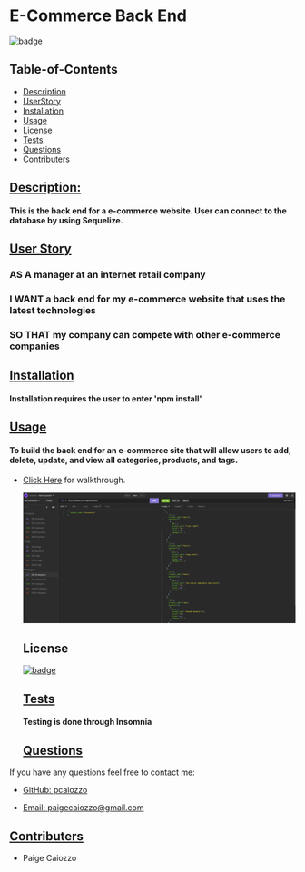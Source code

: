 # E-Commerce Back End

  ![badge](https://img.shields.io/badge/license-mit-blue)

## Table-of-Contents

  * [Description](#description)
  * [UserStory](#user-story)
  * [Installation](#installation)
  * [Usage](#usage)
  * [License](#license)
  * [Tests](#tests)
  * [Questions](#questions)
  * [Contributers](#contributers)
  

  ## [Description:](#table-of-contents)


  #### This is the back end for a e-commerce website. User can connect to the database by using Sequelize.

  ## [User Story](#user-story)

  ### AS A manager at an internet retail company
  ### I WANT a back end for my e-commerce website that uses the latest technologies
  ### SO THAT my company can compete with other e-commerce companies

  ## [Installation](#table-of-contents)


  #### Installation requires the user to enter 'npm install'


  ## [Usage](#table-of-contents)


  #### To build the back end for an e-commerce site that will allow users to add, delete, update, and view all categories, products, and tags.

* [Click Here](https://drive.google.com/file/d/1kaMRiSyj0-vg9JRK7YU1uI4qJgHFTcSE/view) for walkthrough.


  ![Example Image](./images/Screenshot%202022-07-04%20002941.png)


  
  ## License
    
  [![badge](https://img.shields.io/badge/license-mit-blue)](http://choosealicense.com/licenses/mit/)
    


  ## [Tests](#table-of-contents)


  #### Testing is done through Insomnia


  ## [Questions](#table-of-contents)


If you have any questions feel free to contact me:
  
  * [GitHub: pcaiozzo](https://github.com/pcaiozzo)

  * [Email: paigecaiozzo@gmail.com](mailto:paigecaiozzo@gmail.com)


  ## [Contributers](#table-of-contents)

  * Paige Caiozzo
